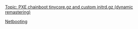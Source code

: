 [Topic: PXE chainboot tinycore.gz and custom initrd.gz (dynamic remastering)](http://forum.tinycorelinux.net/index.php/topic,11882.msg63129/topicseen.html#msg63129)

[Netbooting](http://wiki.tinycorelinux.net/wiki:netbooting)

